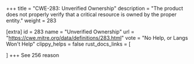 +++
title = "CWE-283: Unverified Ownership"
description	= "The product does not properly verify that a critical resource is owned by the proper entity."
weight = 283

[extra]
id = 283
name = "Unverified Ownership"
url = "https://cwe.mitre.org/data/definitions/283.html"
vote = "No Help, or Langs Won't Help"
clippy_helps = false
rust_docs_links = [
	
]
+++
See 256 reason
